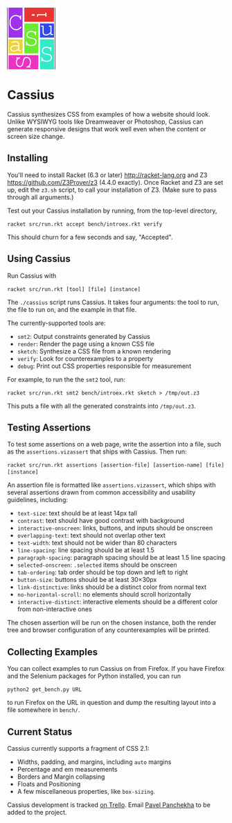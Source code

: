 ![Cassius](logo.png)

Cassius
=======

Cassius synthesizes CSS from examples of how a website should look.
Unlike WYSIWYG tools like Dreamweaver or Photoshop,
  Cassius can generate responsive designs
  that work well even when the content or screen size change.

Installing
------------

You'll need to install Racket (6.3 or later) <http://racket-lang.org>
and Z3 <https://github.com/Z3Prover/z3> (4.4.0 exactly). Once Racket
and Z3 are set up, edit the `z3.sh` script, to call your installation
of Z3. (Make sure to pass through all arguments.)

Test out your Cassius installation by running, from the top-level directory,

    racket src/run.rkt accept bench/introex.rkt verify

This should churn for a few seconds and say, "Accepted".

Using Cassius
----------------

Run Cassius with

    racket src/run.rkt [tool] [file] [instance]

The `./cassius` script runs Cassius. It takes four arguments: the tool
to run, the file to run on, and the example in that file. 

The currently-supported tools are:

- `smt2`: Output constraints generated by Cassius
- `render`: Render the page using a known CSS file
- `sketch`: Synthesize a CSS file from a known rendering
- `verify`: Look for counterexamples to a property
- `debug`: Print out CSS properties responsible for measurement

For example, to run the the `smt2` tool, run:

    racket src/run.rkt smt2 bench/introex.rkt sketch > /tmp/out.z3

This puts a file with all the generated constraints into
`/tmp/out.z3`.

Testing Assertions
------------------

To test some assertions on a web page, write the assertion into a
file, such as the `assertions.vizassert` that ships with Cassius. Then
run:

    racket src/run.rkt assertions [assertion-file] [assertion-name] [file] [instance]

An assertion file is formatted like `assertions.vizassert`, which
ships with several assertions drawn from common accessibility and
usability guidelines, including:

- `text-size`: text should be at least 14px tall
- `contrast`: text should have good contrast with background
- `interactive-onscreen`: links, buttons, and inputs should be onscreen
- `overlapping-text`: text should not overlap other text
- `text-width`: text should not be wider than 80 characters
- `line-spacing`: line spacing should be at least 1.5
- `paragraph-spacing`: paragraph spacing should be at least 1.5 line spacing
- `selected-onscreen`: `.selected` items should be onscreen
- `tab-ordering`: tab order should be top down and left to right
- `button-size`: buttons should be at least 30×30px
- `link-distinctive`: links should be a distinct color from normal text
- `no-horizontal-scroll`: no elements should scroll horizontally
- `interactive-distinct`: interactive elements should be a different
  color from non-interactive ones

The chosen assertion will be run on the chosen instance, both the
render tree and browser configuration of any counterexamples will be printed.

Collecting Examples
-----------------------

You can collect examples to run Cassius on from Firefox. If you have
Firefox and the Selenium packages for Python installed, you can run

    python2 get_bench.py URL

to run Firefox on the URL in question and dump the resulting layout
into a file somewhere in `bench/`.

Current Status
--------------

Cassius currently supports a fragment of CSS 2.1:
+ Widths, padding, and margins, including `auto` margins
+ Percentage and em measurements
+ Borders and Margin collapsing
+ Floats and Positioning
+ A few miscellaneous properties, like `box-sizing`.

Cassius development is tracked
[on Trello](https://trello.com/b/ylAVgJh3/cassius). Email
[Pavel Panchekha](mailto:me@pavpanchekha.com) to be added to the
project.
